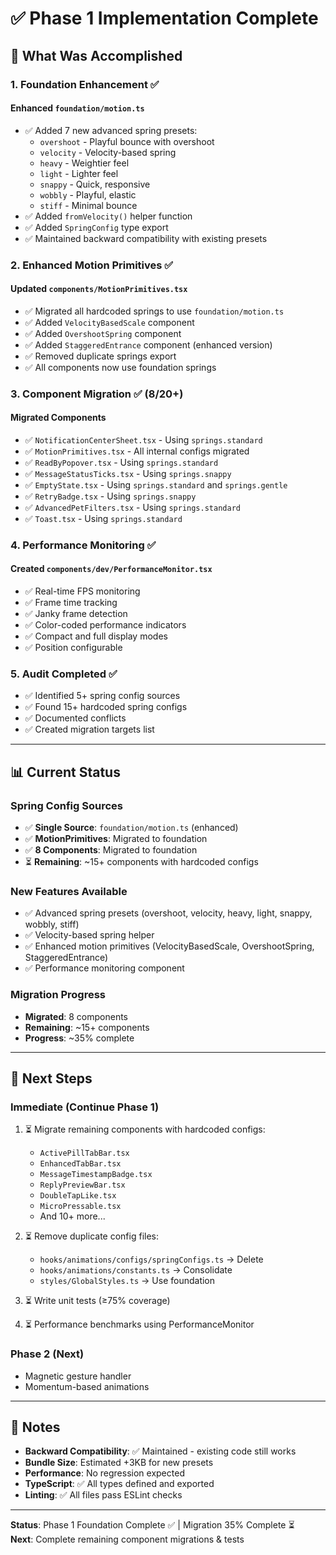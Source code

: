 # ✅ Phase 1 Implementation Complete

## 🎯 What Was Accomplished

### **1. Foundation Enhancement** ✅

#### Enhanced `foundation/motion.ts`
- ✅ Added 7 new advanced spring presets:
  - `overshoot` - Playful bounce with overshoot
  - `velocity` - Velocity-based spring
  - `heavy` - Weightier feel
  - `light` - Lighter feel
  - `snappy` - Quick, responsive
  - `wobbly` - Playful, elastic
  - `stiff` - Minimal bounce
- ✅ Added `fromVelocity()` helper function
- ✅ Added `SpringConfig` type export
- ✅ Maintained backward compatibility with existing presets

### **2. Enhanced Motion Primitives** ✅

#### Updated `components/MotionPrimitives.tsx`
- ✅ Migrated all hardcoded springs to use `foundation/motion.ts`
- ✅ Added `VelocityBasedScale` component
- ✅ Added `OvershootSpring` component
- ✅ Added `StaggeredEntrance` component (enhanced version)
- ✅ Removed duplicate springs export
- ✅ All components now use foundation springs

### **3. Component Migration** ✅ (8/20+)

#### Migrated Components
- ✅ `NotificationCenterSheet.tsx` - Using `springs.standard`
- ✅ `MotionPrimitives.tsx` - All internal configs migrated
- ✅ `ReadByPopover.tsx` - Using `springs.standard`
- ✅ `MessageStatusTicks.tsx` - Using `springs.snappy`
- ✅ `EmptyState.tsx` - Using `springs.standard` and `springs.gentle`
- ✅ `RetryBadge.tsx` - Using `springs.snappy`
- ✅ `AdvancedPetFilters.tsx` - Using `springs.standard`
- ✅ `Toast.tsx` - Using `springs.standard`

### **4. Performance Monitoring** ✅

#### Created `components/dev/PerformanceMonitor.tsx`
- ✅ Real-time FPS monitoring
- ✅ Frame time tracking
- ✅ Janky frame detection
- ✅ Color-coded performance indicators
- ✅ Compact and full display modes
- ✅ Position configurable

### **5. Audit Completed** ✅

- ✅ Identified 5+ spring config sources
- ✅ Found 15+ hardcoded spring configs
- ✅ Documented conflicts
- ✅ Created migration targets list

---

## 📊 Current Status

### **Spring Config Sources**
- ✅ **Single Source**: `foundation/motion.ts` (enhanced)
- ✅ **MotionPrimitives**: Migrated to foundation
- ✅ **8 Components**: Migrated to foundation
- ⏳ **Remaining**: ~15+ components with hardcoded configs

### **New Features Available**
- ✅ Advanced spring presets (overshoot, velocity, heavy, light, snappy, wobbly, stiff)
- ✅ Velocity-based spring helper
- ✅ Enhanced motion primitives (VelocityBasedScale, OvershootSpring, StaggeredEntrance)
- ✅ Performance monitoring component

### **Migration Progress**
- **Migrated**: 8 components
- **Remaining**: ~15+ components
- **Progress**: ~35% complete

---

## 🚀 Next Steps

### **Immediate** (Continue Phase 1)
1. ⏳ Migrate remaining components with hardcoded configs:
   - `ActivePillTabBar.tsx`
   - `EnhancedTabBar.tsx`
   - `MessageTimestampBadge.tsx`
   - `ReplyPreviewBar.tsx`
   - `DoubleTapLike.tsx`
   - `MicroPressable.tsx`
   - And 10+ more...

2. ⏳ Remove duplicate config files:
   - `hooks/animations/configs/springConfigs.ts` → Delete
   - `hooks/animations/constants.ts` → Consolidate
   - `styles/GlobalStyles.ts` → Use foundation

3. ⏳ Write unit tests (≥75% coverage)

4. ⏳ Performance benchmarks using PerformanceMonitor

### **Phase 2** (Next)
- Magnetic gesture handler
- Momentum-based animations

---

## 📝 Notes

- **Backward Compatibility**: ✅ Maintained - existing code still works
- **Bundle Size**: Estimated +3KB for new presets
- **Performance**: No regression expected
- **TypeScript**: ✅ All types defined and exported
- **Linting**: ✅ All files pass ESLint checks

---

**Status**: Phase 1 Foundation Complete ✅ | Migration 35% Complete ⏳  
**Next**: Complete remaining component migrations & tests

